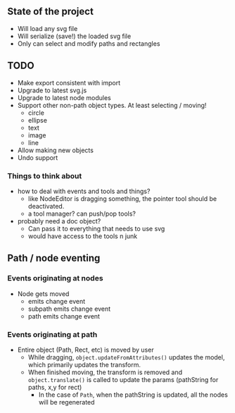 ## State of the project

* Will load any svg file
* Will serialize (save!) the loaded svg file
* Only can select and modify paths and rectangles

## TODO

* Make export consistent with import
* Upgrade to latest svg.js
* Upgrade to latest node modules
* Support other non-path object types. At least selecting / moving!
  * circle
  * ellipse
  * text
  * image
  * line
* Allow making new objects
* Undo support

### Things to think about

* how to deal with events and tools and things?
  * like NodeEditor is dragging something, the pointer tool should be deactivated.
  * a tool manager? can push/pop tools?
* probably need a doc object?
  * Can pass it to everything that needs to use svg
  * would have access to the tools n junk

## Path / node eventing

### Events originating at nodes

* Node gets moved
  * emits change event
  * subpath emits change event
  * path emits change event

### Events originating at path

* Entire object (Path, Rect, etc) is moved by user
  * While dragging, `object.updateFromAttributes()` updates the model, which primarily updates the transform.
  * When finished moving, the transform is removed and `object.translate()` is called to update the params (pathString for paths, x,y for rect)
    * In the case of `Path`, when the pathString is updated, all the nodes will be regenerated
